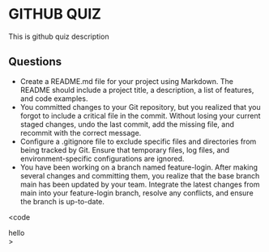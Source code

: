 # GITHUB QUIZ 
 This is github quiz description 
## Questions 

   - Create a README.md file for your project using Markdown. The README should include a project title, a description, a list of features, and code examples.
   - You committed changes to your Git repository, but you realized that you forgot to include a critical file in the commit. Without losing your current staged changes, undo the last commit, add the missing file, and recommit with the correct message.
   - Configure a .gitignore file to exclude specific files and directories from being tracked by Git. Ensure that temporary files, log files, and environment-specific configurations are ignored.
   - You have been working on a branch named feature-login. After making several changes and committing them, you realize that the base branch main has been updated by your team. Integrate the latest changes from main into your feature-login branch, resolve any conflicts, and ensure the branch is up-to-date.

   <code <div>hello</div>>

